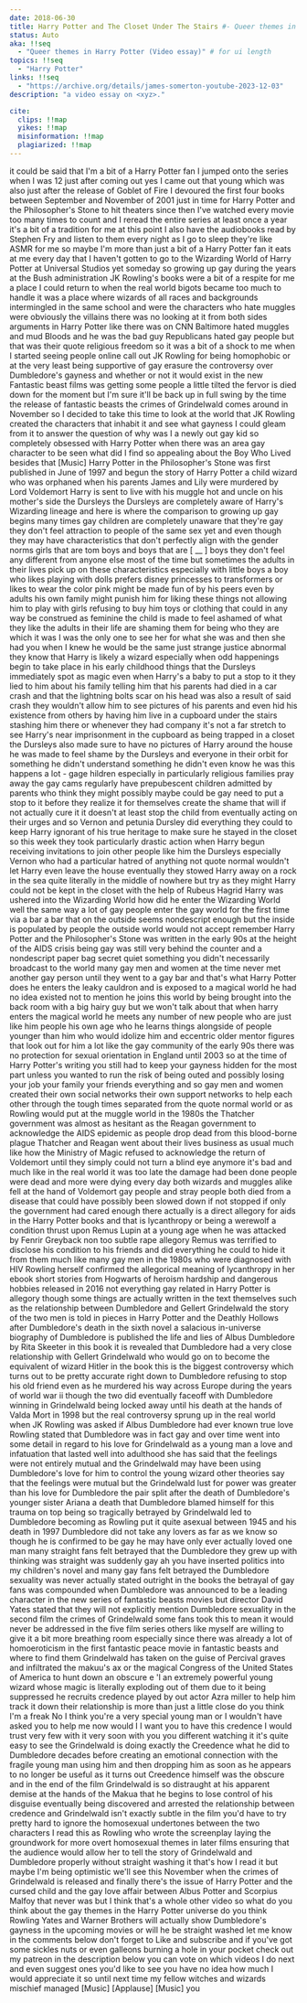 ```yaml
---
date: 2018-06-30
title: Harry Potter and The Closet Under The Stairs #- Queer themes in Harry Potter (Video essay)
status: Auto
aka: !!seq
  - "Queer themes in Harry Potter (Video essay)" # for ui length
topics: !!seq
  - "Harry Potter"
links: !!seq
  - "https://archive.org/details/james-somerton-youtube-2023-12-03"
description: "a video essay on <xyz>."

cite:
  clips: !!map
  yikes: !!map
  misinformation: !!map
  plagiarized: !!map
---
```

it could be said that I'm a bit of a Harry Potter fan I jumped onto the series
when I was 12 just after coming out yes I came out that young which was also
just after the release of Goblet of Fire I devoured the first four books between
September and November of 2001 just in time for Harry Potter and the
Philosopher's Stone to hit theaters since then I've watched every movie too many
times to count and I reread the entire series at least once a year it's a bit of
a tradition for me at this point I also have the audiobooks read by Stephen Fry
and listen to them every night as I go to sleep they're like ASMR for me so
maybe I'm more than just a bit of a Harry Potter fan it eats at me every day
that I haven't gotten to go to the Wizarding World of Harry Potter at Universal
Studios yet someday so growing up gay during the years at the Bush
administration JK Rowling's books were a bit of a respite for me a place I could
return to when the real world bigots became too much to handle it was a place
where wizards of all races and backgrounds intermingled in the same school and
were the characters who hate muggles were obviously the villains there was no
looking at it from both sides arguments in Harry Potter like there was on CNN
Baltimore hated muggles and mud Bloods and he was the bad guy Republicans hated
gay people but that was their quote religious freedom so it was a bit of a shock
to me when I started seeing people online call out JK Rowling for being
homophobic or at the very least being supportive of gay erasure the controversy
over Dumbledore's gayness and whether or not it would exist in the new Fantastic
beast films was getting some people a little tilted the fervor is died down for
the moment but I'm sure it'll be back up in full swing by the time the release
of fantastic beasts the crimes of Grindelwald comes around in November so I
decided to take this time to look at the world that JK Rowling created the
characters that inhabit it and see what gayness I could gleam from it to answer
the question of why was I a newly out gay kid so completely obsessed with Harry
Potter when there was an area gay character to be seen what did I find so
appealing about the Boy Who Lived besides that [Music] Harry Potter in the
Philosopher's Stone was first published in June of 1997 and begun the story of
Harry Potter a child wizard who was orphaned when his parents James and Lily
were murdered by Lord Voldemort Harry is sent to live with his muggle hot and
uncle on his mother's side the Dursleys the Dursleys are completely aware of
Harry's Wizarding lineage and here is where the comparison to growing up gay
begins many times gay children are completely unaware that they're gay they
don't feel attraction to people of the same sex yet and even though they may
have characteristics that don't perfectly align with the gender norms girls that
are tom boys and boys that are [ __ ] boys they don't feel any different from
anyone else most of the time but sometimes the adults in their lives pick up on
these characteristics especially with little boys a boy who likes playing with
dolls prefers disney princesses to transformers or likes to wear the color pink
might be made fun of by his peers even by adults his own family might punish him
for liking these things not allowing him to play with girls refusing to buy him
toys or clothing that could in any way be construed as feminine the child is
made to feel ashamed of what they like the adults in their life are shaming them
for being who they are which it was I was the only one to see her for what she
was and then she had you when I knew he would be the same just strange justice
abnormal they know that Harry is likely a wizard especially when odd happenings
begin to take place in his early childhood things that the Dursleys immediately
spot as magic even when Harry's a baby to put a stop to it they lied to him
about his family telling him that his parents had died in a car crash and that
the lightning bolts scar on his head was also a result of said crash they
wouldn't allow him to see pictures of his parents and even hid his existence
from others by having him live in a cupboard under the stairs stashing him there
or whenever they had company it's not a far stretch to see Harry's near
imprisonment in the cupboard as being trapped in a closet the Dursleys also made
sure to have no pictures of Harry around the house he was made to feel shame by
the Dursleys and everyone in their orbit for something he didn't understand
something he didn't even know he was this happens a lot - gage hildren
especially in particularly religious families pray away the gay cams regularly
have prepubescent children admitted by parents who think they might possibly
maybe could be gay need to put a stop to it before they realize it for
themselves create the shame that will if not actually cure it it doesn't at
least stop the child from eventually acting on their urges and so Vernon and
petunia Dursley did everything they could to keep Harry ignorant of his true
heritage to make sure he stayed in the closet so this week they took
particularly drastic action when Harry begun receiving invitations to join other
people like him the Dursleys especially Vernon who had a particular hatred of
anything not quote normal wouldn't let Harry even leave the house eventually
they stowed Harry away on a rock in the sea quite literally in the middle of
nowhere but try as they might Harry could not be kept in the closet with the
help of Rubeus Hagrid Harry was ushered into the Wizarding World how did he
enter the Wizarding World well the same way a lot of gay people enter the gay
world for the first time via a bar a bar that on the outside seems nondescript
enough but the inside is populated by people the outside world would not accept
remember Harry Potter and the Philosopher's Stone was written in the early 90s
at the height of the AIDS crisis being gay was still very behind the counter and
a nondescript paper bag secret quiet something you didn't necessarily broadcast
to the world many gay men and women at the time never met another gay person
until they went to a gay bar and that's what Harry Potter does he enters the
leaky cauldron and is exposed to a magical world he had no idea existed not to
mention he joins this world by being brought into the back room with a big hairy
guy but we won't talk about that when harry enters the magical world he meets
any number of new people who are just like him people his own age who he learns
things alongside of people younger than him who would idolize him and eccentric
older mentor figures that look out for him a lot like the gay community of the
early 90s there was no protection for sexual orientation in England until 2003
so at the time of Harry Potter's writing you still had to keep your gayness
hidden for the most part unless you wanted to run the risk of being outed and
possibly losing your job your family your friends everything and so gay men and
women created their own social networks their own support networks to help each
other through the tough times separated from the quote normal world or as
Rowling would put at the muggle world in the 1980s the Thatcher government was
almost as hesitant as the Reagan government to acknowledge the AIDS epidemic as
people drop dead from this blood-borne plague Thatcher and Reagan went about
their lives business as usual much like how the Ministry of Magic refused to
acknowledge the return of Voldemort until they simply could not turn a blind eye
anymore it's bad and much like in the real world it was too late the damage had
been done people were dead and more were dying every day both wizards and
muggles alike fell at the hand of Voldemort gay people and stray people both
died from a disease that could have possibly been slowed down if not stopped if
only the government had cared enough there actually is a direct allegory for
aids in the Harry Potter books and that is lycanthropy or being a werewolf a
condition thrust upon Remus Lupin at a young age when he was attacked by Fenrir
Greyback non too subtle rape allegory Remus was terrified to disclose his
condition to his friends and did everything he could to hide it from them much
like many gay men in the 1980s who were diagnosed with HIV Rowling herself
confirmed the allegorical meaning of lycanthropy in her ebook short stories from
Hogwarts of heroism hardship and dangerous hobbies released in 2016 not
everything gay related in Harry Potter is allegory though some things are
actually written in the text themselves such as the relationship between
Dumbledore and Gellert Grindelwald the story of the two men is told in pieces in
Harry Potter and the Deathly Hollows after Dumbledore's death in the sixth novel
a salacious in-universe biography of Dumbledore is published the life and lies
of Albus Dumbledore by Rita Skeeter in this book it is revealed that Dumbledore
had a very close relationship with Gellert Grindelwald who would go on to become
the equivalent of wizard Hitler in the book this is the biggest controversy
which turns out to be pretty accurate right down to Dumbledore refusing to stop
his old friend even as he murdered his way across Europe during the years of
world war ii though the two did eventually faceoff with Dumbledore winning in
Grindelwald being locked away until his death at the hands of Valda Mort in 1998
but the real controversy sprung up in the real world when JK Rowling was asked
if Albus Dumbledore had ever known true love Rowling stated that Dumbledore was
in fact gay and over time went into some detail in regard to his love for
Grindelwald as a young man a love and infatuation that lasted well into
adulthood she has said that the feelings were not entirely mutual and the
Grindelwald may have been using Dumbledore's love for him to control the young
wizard other theories say that the feelings were mutual but the Grindelwald lust
for power was greater than his love for Dumbledore the pair split after the
death of Dumbledore's younger sister Ariana a death that Dumbledore blamed
himself for this trauma on top being so tragically betrayed by Grindelwald led
to Dumbledore becoming as Rowling put it quite asexual between 1945 and his
death in 1997 Dumbledore did not take any lovers as far as we know so though he
is confirmed to be gay he may have only ever actually loved one man many
straight fans felt betrayed that the Dumbledore they grew up with thinking was
straight was suddenly gay ah you have inserted politics into my children's novel
and many gay fans felt betrayed the Dumbledore sexuality was never actually
stated outright in the books the betrayal of gay fans was compounded when
Dumbledore was announced to be a leading character in the new series of
fantastic beasts movies but director David Yates stated that they will not
explicitly mention Dumbledore sexuality in the second film the crimes of
Grindelwald some fans took this to mean it would never be addressed in the five
film series others like myself are willing to give it a bit more breathing room
especially since there was already a lot of homoeroticism in the first fantastic
peace movie in fantastic beasts and where to find them Grindelwald has taken on
the guise of Percival graves and infiltrated the makuu's ax or the magical
Congress of the United States of America to hunt down an obscure e 'l an
extremely powerful young wizard whose magic is literally exploding out of them
due to it being suppressed he recruits credence played by out actor Azra miller
to help him track it down their relationship is more than just a little close do
you think I'm a freak No I think you're a very special young man or I wouldn't
have asked you to help me now would I I want you to have this credence I would
trust very few with it very soon with you you different watching it it's quite
easy to see the Grindelwald is doing exactly the Creedence what he did to
Dumbledore decades before creating an emotional connection with the fragile
young man using him and then dropping him as soon as he appears to no longer be
useful as it turns out Creedence himself was the obscure and in the end of the
film Grindelwald is so distraught at his apparent demise at the hands of the
Makua that he begins to lose control of his disguise eventually being discovered
and arrested the relationship between credence and Grindelwald isn't exactly
subtle in the film you'd have to try pretty hard to ignore the homosexual
undertones between the two characters I read this as Rowling who wrote the
screenplay laying the groundwork for more overt homosexual themes in later films
ensuring that the audience would allow her to tell the story of Grindelwald and
Dumbledore properly without straight washing it that's how I read it but maybe
I'm being optimistic we'll see this November when the crimes of Grindelwald is
released and finally there's the issue of Harry Potter and the cursed child and
the gay love affair between Albus Potter and Scorpius Malfoy that never was but
I think that's a whole other video so what do you think about the gay themes in
the Harry Potter universe do you think Rowling Yates and Warner Brothers will
actually show Dumbledore's gayness in the upcoming movies or will he be straight
washed let me know in the comments below don't forget to Like and subscribe and
if you've got some sickles nuts or even galleons burning a hole in your pocket
check out my patreon in the description below you can vote on which videos I do
next and even suggest ones you'd like to see you have no idea how much I would
appreciate it so until next time my fellow witches and wizards mischief managed
[Music] [Applause] [Music] you